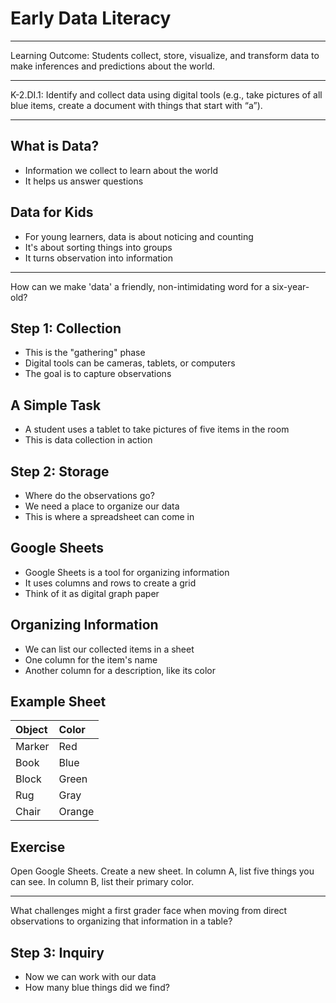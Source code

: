 # Early Data Literacy

---

Learning Outcome: Students collect, store,
visualize, and transform data to make
inferences and predictions about the world.

---

K-2.DI.1: Identify and collect data using digital
tools (e.g., take pictures of all blue items, create
a document with things that start with “a”).

---

## What is Data?

- Information we collect to learn about the world
- It helps us answer questions

## Data for Kids

- For young learners, data is about noticing and counting
- It's about sorting things into groups
- It turns observation into information

---

How can we make 'data' a friendly, non-intimidating word for a six-year-old?

## Step 1: Collection

- This is the "gathering" phase
- Digital tools can be cameras, tablets, or computers
- The goal is to capture observations

## A Simple Task

- A student uses a tablet to take pictures of five items in the room
- This is data collection in action

## Step 2: Storage

- Where do the observations go?
- We need a place to organize our data
- This is where a spreadsheet can come in

## Google Sheets

- Google Sheets is a tool for organizing information
- It uses columns and rows to create a grid
- Think of it as digital graph paper

## Organizing Information

- We can list our collected items in a sheet
- One column for the item's name
- Another column for a description, like its color

## Example Sheet

| Object | Color |
| :--- | :--- |
| Marker | Red |
| Book | Blue |
| Block | Green |
| Rug | Gray |
| Chair | Orange |

## Exercise

Open Google Sheets. Create a new sheet. In column A, list five things you can see. In column B, list their primary color.

---

What challenges might a first grader face when moving from direct observations to organizing that information in a table?

## Step 3: Inquiry

- Now we can work with our data
- How many blue things did we find?
